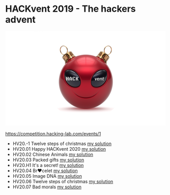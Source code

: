 # HACKvent 2019 - The hackers advent

![Logo](Logo.png)

https://competition.hacking-lab.com/events/1

- HV20.-1 Twelve steps of christmas [my solution](-1/)
- HV20.01 Happy HACKvent 2020 [my solution](01/)
- HV20.02 Chinese Animals [my solution](02/)
- HV20.03 Packed gifts [my solution](03/)
- HV20.H1 It's a secret! [my solution](H1/)
- HV20.04 Br❤️celet [my solution](04/)
- HV20.05 Image DNA [my solution](05/)
- HV20.06 Twelve steps of christmas [my solution](06/)
- HV20.07 Bad morals [my solution](07/)